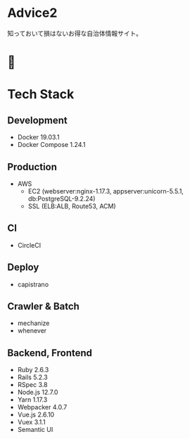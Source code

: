 # Advice2

知っておいて損はないお得な自治体情報サイト。

# :blue_book:

# Tech Stack
  ## Development
  - Docker 19.03.1
  - Docker Compose 1.24.1
  ## Production
  - AWS
    - EC2 (webserver:nginx-1.17.3, appserver:unicorn-5.5.1, db:PostgreSQL-9.2.24)
    - SSL (ELB:ALB, Route53, ACM)
  ## CI
  - CircleCI
  ## Deploy
  - capistrano
  ## Crawler & Batch
  - mechanize
  - whenever
  ## Backend, Frontend
  - Ruby 2.6.3
  - Rails 5.2.3
  - RSpec 3.8
  - Node.js 12.7.0
  - Yarn 1.17.3
  - Webpacker 4.0.7
  - Vue.js 2.6.10
  - Vuex 3.1.1
  - Semantic UI
